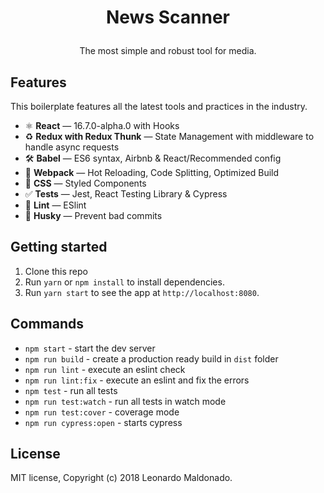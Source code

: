 <h1 align="center">

News Scanner

</h1>

<p align="center">The most simple and robust tool for media.</p>

## Features

This boilerplate features all the latest tools and practices in the industry.

- ⚛ **React** — 16.7.0-alpha.0 with Hooks
- ♻ **Redux with Redux Thunk** — State Management with middleware to handle async requests
- 🛠 **Babel** — ES6 syntax, Airbnb & React/Recommended config
- 🚀 **Webpack** — Hot Reloading, Code Splitting, Optimized Build
- 💅 **CSS** — Styled Components
- ✅ **Tests** — Jest, React Testing Library & Cypress
- 💖 **Lint** — ESlint
- 🐶 **Husky** — Prevent bad commits

## Getting started

1. Clone this repo
2. Run `yarn` or `npm install` to install dependencies.<br />
3. Run `yarn start` to see the app at `http://localhost:8080`.

## Commands

- `npm start` - start the dev server
- `npm run build` - create a production ready build in `dist` folder
- `npm run lint` - execute an eslint check
- `npm run lint:fix` - execute an eslint and fix the errors
- `npm test` - run all tests
- `npm run test:watch` - run all tests in watch mode
- `npm run test:cover` - coverage mode
- `npm run cypress:open` - starts cypress

## License

MIT license, Copyright (c) 2018 Leonardo Maldonado.

